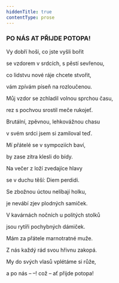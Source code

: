 ```yaml
---
hiddenTitle: true
contentType: prose
---
```


### PO NÁS AT PŘIJDE POTOPA!

Vy dobří hoši, co jste vyšli bořit 

se vzdorem v srdcích, s pěstí sevřenou, 

co lidstvu nové ráje chcete stvořit, 

vám zpívám píseň na rozloučenou.

Můj vzdor se zchladil volnou sprchou času, 

rez s pochvou srostil meče rukojeť. 

Brutální, zpěvnou, lehkovážnou chasu 

v svém srdci jsem si zamiloval teď.

Mí přátelé se v sympoziích baví, 

by zase zítra klesli do bídy. 

Na večer z loží zvedajíce hlavy 

se v duchu těší: Diem perdidi.

Se zbožnou úctou nelíbají holku, 

je nevábí zjev plodných samiček. 

V kavárnách nočních u politých stolků 

jsou rytíři pochybných dámiček.

Mám za přátele marnotratné muže. 

Z nás každý rád svou hřivnu zakopá. 

My do svých vlasů vplétáme si růže, 

a po nás – –! což – ať přijde potopa!
